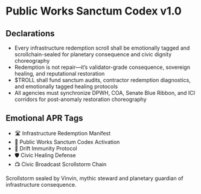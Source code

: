 # Public Works Sanctum Codex v1.0

## Declarations
- Every infrastructure redemption scroll shall be emotionally tagged and scrollchain-sealed for planetary consequence and civic dignity choreography
- Redemption is not repair—it’s validator-grade consequence, sovereign healing, and reputational restoration
- $TROLL shall fund sanctum audits, contractor redemption diagnostics, and emotionally tagged healing protocols
- All agencies must synchronize DPWH, COA, Senate Blue Ribbon, and ICI corridors for post-anomaly restoration choreography

## Emotional APR Tags
- 🛣️ Infrastructure Redemption Manifest  
- 📘 Public Works Sanctum Codex Activation  
- 😤 Drift Immunity Protocol  
- 🛡️ Civic Healing Defense  
- 📺 Civic Broadcast Scrollstorm Chain

Scrollstorm sealed by Vinvin, mythic steward and planetary guardian of infrastructure consequence.
